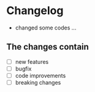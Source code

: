 # Changelog

- changed some codes ...

## The changes contain

- [ ] new features
- [ ] bugfix
- [ ] code improvements
- [ ] breaking changes
